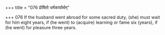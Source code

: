 +++
title = "076 प्रोषितो धर्मकार्यार्थम्"

+++
076	If the husband went abroad for some sacred duty, (she) must wait for him eight years, if (he went) to (acquire) learning or fame six (years), if (he went) for pleasure three years.